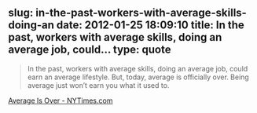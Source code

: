 slug: in-the-past-workers-with-average-skills-doing-an
date: 2012-01-25 18:09:10
title: In the past, workers with average skills, doing an average job, could...
type: quote
---

> In the past, workers with average skills, doing an average job, could earn an average lifestyle. But, today, average is officially over. Being average just won’t earn you what it used to.

[Average Is Over - NYTimes.com](http://www.nytimes.com/2012/01/25/opinion/friedman-average-is-over.html?_r=2)
